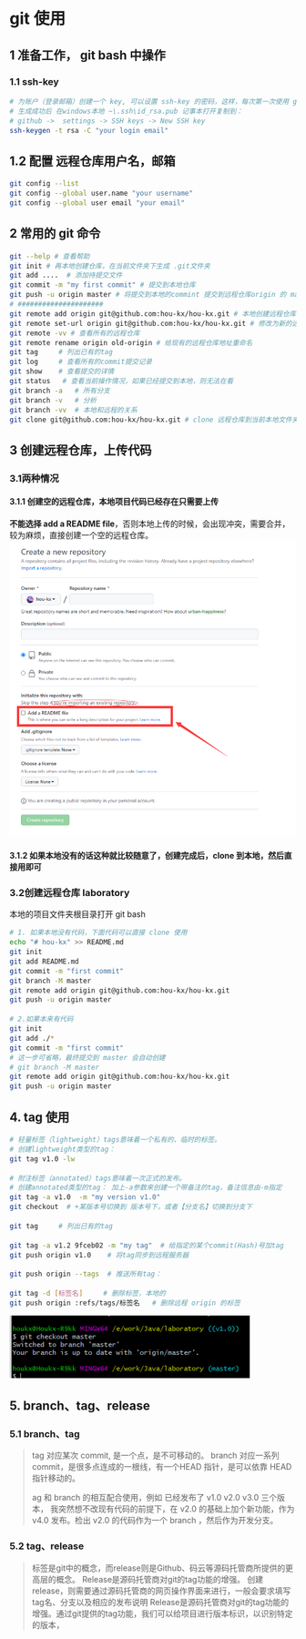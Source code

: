 # git 使用
## 1 准备工作， git bash 中操作
### 1.1 ssh-key
```sh
# 为账户（登录邮箱）创建一个 key, 可以设置 ssh-key 的密码，这样，每次第一次使用 git bash 需要输入密码
# 生成成功后 在windows本地 ~\.ssh\id_rsa.pub 记事本打开复制到：
# github ->  settings -> SSH keys -> New SSH key
ssh-keygen -t rsa -C "your login email"
```
## 1.2 配置 远程仓库用户名，邮箱
```sh
git config --list
git config --global user.name "your username"
git config --global user email "your email"
```
## 2 常用的 git 命令
```sh
git --help # 查看帮助
git init # 再本地创建仓库，在当前文件夹下生成 .git文件夹
git add ....  # 添加待提交文件
git commit -m "my first commit" # 提交到本地仓库
git push -u origin master # 将提交到本地的commint 提交到远程仓库origin 的 master 分支去
# #####################
git remote add origin git@github.com:hou-kx/hou-kx.git # 本地创建远程仓库映射 origin 
git remote set-url origin git@github.com:hou-kx/hou-kx.git # 修改为新的远程仓库地址
git remote -vv # 查看所有的远程仓库
git remote rename origin old-origin # 给现有的远程仓库地址重命名
git tag     # 列出已有的tag
git log     # 查看所有的commit提交记录
git show    # 查看提交的详情
git status   # 查看当前操作情况，如果已经提交到本地，则无法在看
git branch -a   # 所有分支
git branch -v   # 分析
git branch -vv  # 本地和远程的关系
git clone git@github.com:hou-kx/hou-kx.git # clone 远程仓库到当前本地文件夹
```

## 3 创建远程仓库，上传代码
### 3.1两种情况
#### 3.1.1 创建空的远程仓库，本地项目代码已经存在只需要上传
**不能选择 add a README file**，否则本地上传的时候，会出现冲突，需要合并，较为麻烦，直接创建一个空的远程仓库。
![](./1.png)
#### 3.1.2 如果本地没有的话这种就比较随意了，创建完成后，clone 到本地，然后直接用即可

### 3.2创建远程仓库 laboratory
本地的项目文件夹根目录打开 git bash
```sh
# 1. 如果本地没有代码，下面代码可以直接 clone 使用
echo "# hou-kx" >> README.md
git init
git add README.md
git commit -m "first commit"
git branch -M master
git remote add origin git@github.com:hou-kx/hou-kx.git
git push -u origin master

# 2.如果本来有代码
git init
git add ./*
git commit -m "first commit"
# 这一步可省略，最终提交到 master 会自动创建
# git branch -M master
git remote add origin git@github.com:hou-kx/hou-kx.git
git push -u origin master
```

## 4. tag 使用

```sh
# 轻量标签（lightweight）tags意味着一个私有的、临时的标签。
# 创建lightweight类型的tag：
git tag v1.0 -lw

# 附注标签（annotated）tags意味着一次正式的发布。
# 创建annotated类型的tag： 加上-a参数来创建一个带备注的tag，备注信息由-m指定
git tag -a v1.0  -m "my version v1.0"
git checkout  # +某版本号切换到 版本号下，或者【分支名】切换到分支下

git tag     # 列出已有的tag

git tag -a v1.2 9fceb02 -m "my tag"  # 给指定的某个commit(Hash)号加tag
git push origin v1.0    # 将tag同步到远程服务器

git push origin --tags  # 推送所有tag：

git tag -d [标签名]     # 删除标签，本地的
git push origin :refs/tags/标签名   # 删除远程 origin 的标签

```
![](./2.png)
## 5.  branch、tag、release

### 5.1 branch、tag
> tag 对应某次 commit, 是一个点，是不可移动的。
> branch 对应一系列 commit，是很多点连成的一根线，有一个HEAD 指针，是可以依靠 HEAD 指针移动的。
> 
> ag 和 branch 的相互配合使用，例如 已经发布了 v1.0 v2.0 v3.0 三个版本，
> 我突然想不改现有代码的前提下，在 v2.0 的基础上加个新功能，作为 v4.0 发布。检出 v2.0 的代码作为一个 branch ，然后作为开发分支。
### 5.2 tag、release
> 标签是git中的概念，而release则是Github、码云等源码托管商所提供的更高层的概念。
> Release是源码托管商对git的tag功能的增强。
> 创建release，则需要通过源码托管商的网页操作界面来进行，一般会要求填写tag名、分支以及相应的发布说明
> Release是源码托管商对git的tag功能的增强。通过git提供的tag功能，我们可以给项目进行版本标识，以识别特定的版本，